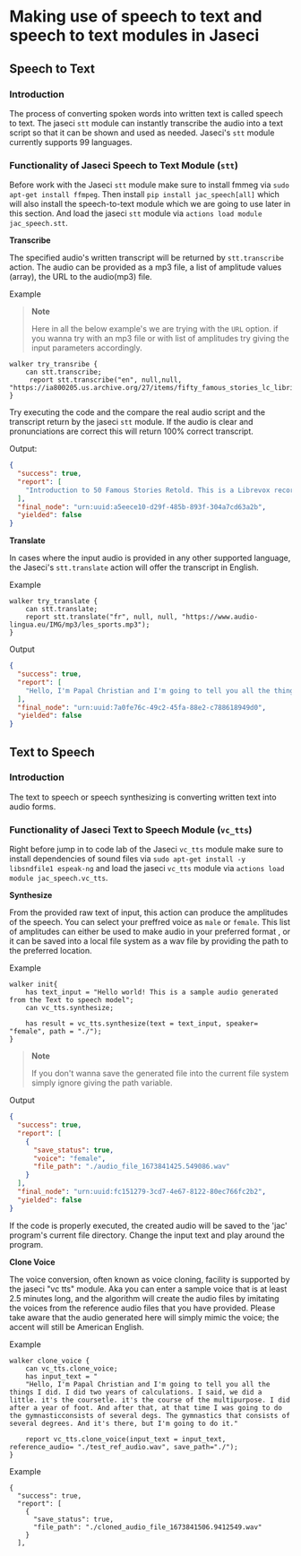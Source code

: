 # Making use of speech to text and speech to text modules in Jaseci

## **Speech to Text**

### **Introduction**

The process of converting spoken words into written text is called speech to text. The jaseci `stt` module can instantly transcribe the audio into a text script so that it can be shown and used as needed. Jaseci's `stt` module currently supports 99 languages.

### **Functionality of Jaseci Speech to Text Module (`stt`)**

Before work with the Jaseci `stt` module make sure to install fmmeg via `sudo apt-get install ffmpeg`.
Then install `pip install jac_speech[all]` which will also install the speech-to-text module which we are going to use later in this section.
And load the jaseci `stt` module via `actions load module jac_speech.stt`.

**Transcribe**

The specified audio's written transcript will be returned by `stt.transcribe` action. The audio can be provided as a mp3 file, a list of amplitude values (array), the URL to the audio(mp3) file.

Example

> **Note**
>
>Here in all the below example's we are trying with the `URL` option. if you wanna try with an mp3 file or with list of amplitudes try giving the input parameters accordingly.


```jac
walker try_transribe {
    can stt.transcribe;
     report stt.transcribe("en", null,null, "https://ia800205.us.archive.org/27/items/fifty_famous_stories_lc_librivox/fiftyfamous_00_baldwin.mp3");
}
```
Try executing the code and the compare the real audio script and the transcript return by the jaseci `stt` module. If the audio is clear and pronunciations are correct this will return 100% correct transcript.

Output:
```json
{
  "success": true,
  "report": [
    "Introduction to 50 Famous Stories Retold. This is a Librevox recording. All Librevox recordings are in the public domain. For more information or to volunteer, please visit Librevox.org. 50 Famous Stories Retold by James Baldwin. Concerning these stories. There are numerous time honored stories which have become so incorporated into the literature and thought of"
  ],
  "final_node": "urn:uuid:a5eece10-d29f-485b-893f-304a7cd63a2b",
  "yielded": false
}
```

**Translate**

In cases where the input audio is provided in any other supported language, the Jaseci's `stt.translate` action will offer the transcript in English.

Example

```jac
walker try_translate {
    can stt.translate;
    report stt.translate("fr", null, null, "https://www.audio-lingua.eu/IMG/mp3/les_sports.mp3");
}
```

Output
```json
{
  "success": true,
  "report": [
    "Hello, I'm Papal Christian and I'm going to tell you all the things I did. I did two years of calculations. I said, we did a little ... it's the coursetle ... it's the course of the multipurpose. I did after a year of foot. And after that, at that time I was going to do the gymnasticconsists of several degs. The gymnastics that consists of several degrees. And it's there, but I'm going to do it."
  ],
  "final_node": "urn:uuid:7a0fe76c-49c2-45fa-88e2-c788618949d0",
  "yielded": false
}
```

## **Text to Speech**

### **Introduction**

The text to speech or speech synthesizing is converting written text into audio forms.


### **Functionality of Jaseci Text to Speech Module (`vc_tts`)**

Right before jump in to code lab of the Jaseci `vc_tts` module make sure to install dependencies of sound files via `sudo apt-get install -y libsndfile1 espeak-ng` and load the jaseci `vc_tts` module via `actions load module jac_speech.vc_tts`.

**Synthesize**

From the provided raw text of input, this action can produce the amplitudes of the speech. You can select your preffred voice as `male` or `female`. This list of amplitudes can either be used to make audio in your preferred format , or it can be saved into a local file system as a wav file by providing the path to the preferred location.

Example
```jac
walker init{
    has text_input = "Hello world! This is a sample audio generated from the Text to speech model";
    can vc_tts.synthesize;

    has result = vc_tts.synthesize(text = text_input, speaker= "female", path = "./");
}
```

> **Note**
>
> If you don't wanna save the generated file into the current file system simply ignore giving the path variable.
>

Output
```json
{
  "success": true,
  "report": [
    {
      "save_status": true,
      "voice": "female",
      "file_path": "./audio_file_1673841425.549086.wav"
    }
  ],
  "final_node": "urn:uuid:fc151279-3cd7-4e67-8122-80ec766fc2b2",
  "yielded": false
}
```

If the code is properly executed, the created audio will be saved to the 'jac' program's current file directory.  Change the input text and play around the program.


**Clone Voice**

The voice conversion, often known as voice cloning, facility is supported by the jaseci "vc tts" module. Aka you can enter a sample voice that is at least 2.5 minutes long, and the algorithm will create the audio files by imitating the voices from the reference audio files that you have provided. Please take aware that the audio generated here will simply mimic the voice; the accent will still be American English.

Example

```
walker clone_voice {
    can vc_tts.clone_voice;
    has input_text = "
    "Hello, I'm Papal Christian and I'm going to tell you all the things I did. I did two years of calculations. I said, we did a little. it's the coursetle. it's the course of the multipurpose. I did after a year of foot. And after that, at that time I was going to do the gymnasticconsists of several degs. The gymnastics that consists of several degrees. And it's there, but I'm going to do it."

    report vc_tts.clone_voice(input_text = input_text, reference_audio= "./test_ref_audio.wav", save_path="./");
}
```

Example

```
{
  "success": true,
  "report": [
    {
      "save_status": true,
      "file_path": "./cloned_audio_file_1673841506.9412549.wav"
    }
  ],

